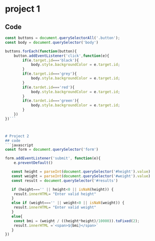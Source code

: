 # project 1
## Code
``` javaScript 
const buttons = document.querySelectorAll('.button');
const body = document.querySelector('body')

buttons.forEach(function(button){
    button.addEventListener('click',function(e){
        if(e.target.id==='black'){
            body.style.backgroundColor = e.target.id;
        }
        if(e.target.id==='grey'){
            body.style.backgroundColor = e.target.id;
        }
        if(e.tardet.id==='red'){
            body.style.backgroundColor = e.target.id;
        }
        if(e.tardet.id==='green'){
            body.style.backgroundColor = e.target.id;
        }
    })
})```



# Project 2
## code
```javascript
const form = document.querySelector('form')

form.addEventListener('submit', function(e){
    e.preventDefault()

   const height = parseInt(document.querySelector('#height').value)
   const weight = parseInt(document.querySelector('#weight').value)
   const result = document.querySelector('#results')

   if (height==='' || height<0 || isNaN(height)) {
    result.innerHTML= "Enter valid height"
   }
   else if (weight==='' || weight<0 || isNaN(weight)) {
    result.innerHTML= "Enter valid weight"
   }
   else{
    const bmi = (weight / ((height*height)/10000)).toFixed(2);
    result.innerHTML =`<span>${bmi}</span>`
   }
})
```